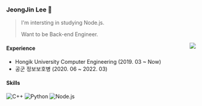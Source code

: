 ### JeongJin Lee 🎈

> I'm intersting in studying Node.js.
> 
> Want to be Back-end Engineer.

<img align = 'right' src = "http://mazassumnida.wtf/api/v2/generate_badge?boj=sso07012">

#### Experience
* Hongik University Computer Engineering (2019. 03 ~ Now)
* 공군 정보보호병 (2020. 06 ~ 2022. 03)

#### Skills
<img alt = "C++" src="https://img.shields.io/badge/C++-00599C?style=flat-square&logo=c%2B%2B&logoColor=white"/> <img alt = "Python" src="https://img.shields.io/badge/Python-3776AB?style=flat-square&logo=Python&logoColor=white"/> <img alt = "Node.js" src="https://img.shields.io/badge/Node.js-339933?style=flat-square&logo=Node.js&logoColor=white"/>




<!--
**dl-00-e8/dl-00-e8** is a ✨ _special_ ✨ repository because its `README.md` (this file) appears on your GitHub profile.

Here are some ideas to get you started:

- 🔭 I’m currently working on ...
- 🌱 I’m currently learning ...
- 👯 I’m looking to collaborate on ...
- 🤔 I’m looking for help with ...
- 💬 Ask me about ...
- 📫 How to reach me: ...
- 😄 Pronouns: ...
- ⚡ Fun fact: ...
-->
